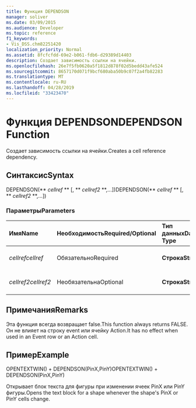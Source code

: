 ```yaml
---
title: Функция DEPENDSON
manager: soliver
ms.date: 03/09/2015
ms.audience: Developer
ms.topic: reference
f1_keywords:
- Vis_DSS.chm82251420
localization_priority: Normal
ms.assetid: 8fcfcfdd-69e2-b061-fdb6-d29389d14403
description: Создает зависимость ссылки на ячейки.
ms.openlocfilehash: 26e7f5fb0620a5f1812d878f02d5bedd43afe524
ms.sourcegitcommit: 8657170d071f9bcf680aba50b9c07f2a4fb82283
ms.translationtype: MT
ms.contentlocale: ru-RU
ms.lasthandoff: 04/28/2019
ms.locfileid: "33423470"
---
```

# <a name="dependson-function"></a><span data-ttu-id="f5717-103">Функция DEPENDSON</span><span class="sxs-lookup"><span data-stu-id="f5717-103">DEPENDSON Function</span></span>

<span data-ttu-id="f5717-104">Создает зависимость ссылки на ячейки.</span><span class="sxs-lookup"><span data-stu-id="f5717-104">Creates a cell reference dependency.</span></span>
  
## <a name="syntax"></a><span data-ttu-id="f5717-105">Синтаксис</span><span class="sxs-lookup"><span data-stu-id="f5717-105">Syntax</span></span>

<span data-ttu-id="f5717-106">DEPENDSON(\*\* *cellref* \*\* [, \*\* *cellref2* \*\*,...])</span><span class="sxs-lookup"><span data-stu-id="f5717-106">DEPENDSON(\*\* *cellref* \*\* [, \*\* *cellref2* \*\*,...])</span></span> 
  
### <a name="parameters"></a><span data-ttu-id="f5717-107">Параметры</span><span class="sxs-lookup"><span data-stu-id="f5717-107">Parameters</span></span>

|<span data-ttu-id="f5717-108">**Имя**</span><span class="sxs-lookup"><span data-stu-id="f5717-108">**Name**</span></span>|<span data-ttu-id="f5717-109">**Необходимость**</span><span class="sxs-lookup"><span data-stu-id="f5717-109">**Required/Optional**</span></span>|<span data-ttu-id="f5717-110">**Тип данных**</span><span class="sxs-lookup"><span data-stu-id="f5717-110">**Data Type**</span></span>|<span data-ttu-id="f5717-111">**Описание**</span><span class="sxs-lookup"><span data-stu-id="f5717-111">**Description**</span></span>|
|:-----|:-----|:-----|:-----|
| <span data-ttu-id="f5717-112">_cellref_</span><span class="sxs-lookup"><span data-stu-id="f5717-112">_cellref_</span></span> <br/> |<span data-ttu-id="f5717-113">Обязательно</span><span class="sxs-lookup"><span data-stu-id="f5717-113">Required</span></span>  <br/> |<span data-ttu-id="f5717-114">**Строка**</span><span class="sxs-lookup"><span data-stu-id="f5717-114">**String**</span></span> <br/> |<span data-ttu-id="f5717-115">Первая ссылка на ячейку.</span><span class="sxs-lookup"><span data-stu-id="f5717-115">The first cell reference.</span></span>  <br/> |
| <span data-ttu-id="f5717-116">_cellref2_</span><span class="sxs-lookup"><span data-stu-id="f5717-116">_cellref2_</span></span> <br/> |<span data-ttu-id="f5717-117">Необязательна</span><span class="sxs-lookup"><span data-stu-id="f5717-117">Optional</span></span>  <br/> |<span data-ttu-id="f5717-118">**Строка**</span><span class="sxs-lookup"><span data-stu-id="f5717-118">**String**</span></span> <br/> |<span data-ttu-id="f5717-119">Ссылка на вторую ячейку.</span><span class="sxs-lookup"><span data-stu-id="f5717-119">The second cell reference.</span></span>  <br/> |
   
## <a name="remarks"></a><span data-ttu-id="f5717-120">Примечания</span><span class="sxs-lookup"><span data-stu-id="f5717-120">Remarks</span></span>

<span data-ttu-id="f5717-121">Эта функция всегда возвращает false.</span><span class="sxs-lookup"><span data-stu-id="f5717-121">This function always returns FALSE.</span></span> <span data-ttu-id="f5717-122">Он не влияет на строку event или ячейку Action.</span><span class="sxs-lookup"><span data-stu-id="f5717-122">It has no effect when used in an Event row or an Action cell.</span></span> 
  
## <a name="example"></a><span data-ttu-id="f5717-123">Пример</span><span class="sxs-lookup"><span data-stu-id="f5717-123">Example</span></span>

<span data-ttu-id="f5717-124">OPENTEXTWIN() + DEPENDSON(PinX,PinY)</span><span class="sxs-lookup"><span data-stu-id="f5717-124">OPENTEXTWIN() + DEPENDSON(PinX,PinY)</span></span> 
  
<span data-ttu-id="f5717-125">Открывает блок текста для фигуры при изменении ячеек PinX или PinY фигуры.</span><span class="sxs-lookup"><span data-stu-id="f5717-125">Opens the text block for a shape whenever the shape's PinX or PinY cells change.</span></span> 
  

